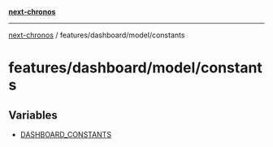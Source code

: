 [**next-chronos**](../../../../README.md)

***

[next-chronos](../../../../README.md) / features/dashboard/model/constants

# features/dashboard/model/constants

## Variables

- [DASHBOARD\_CONSTANTS](variables/DASHBOARD_CONSTANTS.md)
